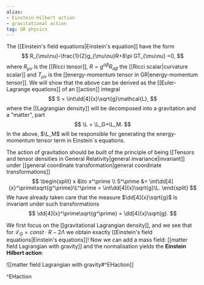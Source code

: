 ```yaml
---
alias:
- Einstein-Hilbert action
- gravitational action
tag: GR physics
---
```


The [[Einstein's field equations|Einstein's equation]] have the form
$$
    R_{\mu\nu}-\frac{1}{2}g_{\mu\nu}R+8\pi GT_{\mu\nu} =0,
$$
where $R_{\mu\nu}$ is the [[Ricci tensor]], $R=g^{\alpha\beta}R_{\alpha\beta}$ the [[Ricci scalar|curvature scalar]] and $T_{\mu\nu}$ is the [[energy-momentum tensor in GR|energy-momentum tensor]]. We will show that the above can be derived as the [[Euler-Lagrange equations]] of an [[action]] integral
$$
    S = \int\dd[4]{x}\sqrt{g}\mathcal{L},
$$
where the [[Lagrangian density]] will be decomposed into a gravitation and a "matter", part
$$
    \L = \L_G+\L_M.
$$
In the above, $\L_M$ will be responsible for generating the energy-momentum tensor term in Einstein`s equations.

The action of gravitation should be built of the principle of being [[Tensors and tensor densities in General Relativity|general invariance|invariant]] under [[general coordinate transformation|general coordinate transformations]]
$$
\begin{split}
    x &\to x^\prime \\
    S^\prime &= \int\dd[4]{x}^\prime\sqrt{g^\prime}\L^\prime = \int\dd[4]{x}\sqrt{g}\L.
\end{split}
$$
We have already taken care that the measure $\dd[4]{x}\sqrt{g}$ is invariant under such transformations
$$
    \dd[4]{x}^\prime\sqrt{g^\prime} = \dd[4]{x}\sqrt{g}.
$$

We first focus on the [[gravitational Lagrangian density]], and we see that for $\mathcal{L}_G=const\cdot R-2\Lambda$ we obtain exactly [[Einstein's field equations|Einstein's equations]]! Now we can add a mass field: [[matter field Lagrangian with gravity]] and the normalisation yields the **Einstein Hilbert action**:

![[matter field Lagrangian with gravity#^EHaction]]

^EHaction